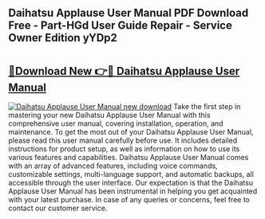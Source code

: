 ## Daihatsu Applause User Manual PDF Download Free - Part-HGd User Guide Repair - Service Owner Edition yYDp2

# <h2><a href="http://bc68794.oget.top/?id=Daihatsu+Applause+User+Manual">🔗Download New 👉🔴 Daihatsu Applause User Manual</a></h2>

[![Daihatsu Applause User Manual new download](https://i.imgur.com/5g1atiW.png)](http://bc68794.oget.top/?id=Daihatsu+Applause+User+Manual)
Take the first step in mastering your new Daihatsu Applause User Manual with this comprehensive user manual, covering installation, operation, and maintenance. To get the most out of your Daihatsu Applause User Manual, please read this user manual carefully before use. It includes detailed instructions for product setup, as well as information on how to use its various features and capabilities. Daihatsu Applause User Manual comes with an array of advanced features, including voice commands, customizable settings, multi-language support, and automatic backups, all accessible through the user interface. Our expectation is that the Daihatsu Applause User Manual has been instrumental in helping you get acquainted with your latest purchase. In case of any queries or concerns, feel free to contact our customer service.
